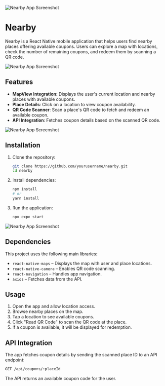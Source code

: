 ![Nearby App Screenshot](./assets/readme-images/cover.png)

# Nearby

Nearby is a React Native mobile application that helps users find nearby places offering available coupons. Users can explore a map with locations, check the number of remaining coupons, and redeem them by scanning a QR code.

![Nearby App Screenshot](./assets/readme-images/welcome-screen.png)

## Features

- **MapView Integration**: Displays the user's current location and nearby places with available coupons.
- **Place Details**: Click on a location to view coupon availability.
- **QR Code Scanner**: Scan a place's QR code to fetch and redeem an available coupon.
- **API Integration**: Fetches coupon details based on the scanned QR code.

![Nearby App Screenshot](./assets/readme-images/main-screen.png)


## Installation

1. Clone the repository:
   ```sh
   git clone https://github.com/yourusername/nearby.git
   cd nearby
   ```
2. Install dependencies:
   ```sh
   npm install
   # or
   yarn install
   ```
3. Run the application:
   ```sh
   npx expo start
   ```

![Nearby App Screenshot](./assets/readme-images/details-screen.png)

## Dependencies

This project uses the following main libraries:

- `react-native-maps` – Displays the map with user and place locations.
- `react-native-camera` – Enables QR code scanning.
- `react-navigation` – Handles app navigation.
- `axios` – Fetches data from the API.

## Usage

1. Open the app and allow location access.
2. Browse nearby places on the map.
3. Tap a location to see available coupons.
4. Click "Read QR Code" to scan the QR code at the place.
5. If a coupon is available, it will be displayed for redemption.

## API Integration

The app fetches coupon details by sending the scanned place ID to an API endpoint:
```sh
GET /api/coupons/:placeId
```

The API returns an available coupon code for the user.
